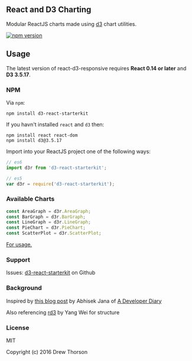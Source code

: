 ## React and D3 Charting

Modular ReactJS charts made using [d3](https://d3js.org/) chart utilities.

[![npm version](https://badge.fury.io/js/d3-react-starterkit.svg)](https://badge.fury.io/js/d3-react-starterkit)

## Usage

The latest version of react-d3-responsive requires **React 0.14 or later** and **D3 3.5.17**.

### NPM
Via `npm`:

```
npm install d3-react-starterkit
```

If you havn't installed `react` and `d3` then:

```
npm install react react-dom
npm install d3@3.5.17
```

Import into your ReactJS project one of the following ways:

```js
// es6
import d3r from 'd3-react-starterkit';

// es5
var d3r = require('d3-react-starterkit');

```
### Available Charts

```js
const AreaGraph = d3r.AreaGraph;
const BarGraph = d3r.BarGraph;
const LineGraph = d3r.LineGraph;
const PieChart = d3r.PieChart;
const ScatterPlot = d3r.ScatterPlot;
```

[For usage.](https://drew-thorson.github.io/d3-react-starterkit/)

### Support
Issues: [d3-react-starterkit](https://github.com/drew-thorson/d3-react-starterkit/issues) on Github

### Background
Inspired by [this blog post](http://www.adeveloperdiary.com/react-js/create-reusable-charts-react-d3-part1/) by Abhisek Jana of [A Developer Diary](http://www.adeveloperdiary.com/)

Also referencing [rd3](https://github.com/yang-wei/rd3) by Yang Wei for structure

### License
MIT

Copyright (c) 2016 Drew Thorson

